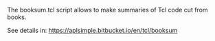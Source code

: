 The booksum.tcl script allows to make summaries of Tcl code cut from books.

See details in:
  https://aplsimple.bitbucket.io/en/tcl/booksum
